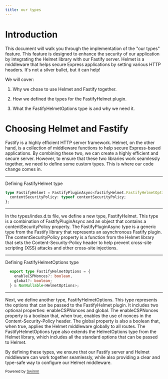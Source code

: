 ```yaml
---
title: our types
---
```

# Introduction

This document will walk you through the implementation of the "our types" feature. This feature is designed to enhance the security of our application by integrating the Helmet library with our Fastify server. Helmet is a middleware that helps secure Express applications by setting various HTTP headers. It's not a silver bullet, but it can help!

We will cover:

1. Why we chose to use Helmet and Fastify together.


1. How we defined the types for the FastifyHelmet plugin.


1. What the FastifyHelmetOptions type is and why we need it.

# Choosing Helmet and Fastify

Fastify is a highly efficient HTTP server framework. Helmet, on the other hand, is a collection of middleware functions to help secure Express-based applications. By combining these two, we can create a highly efficient and secure server. However, to ensure that these two libraries work seamlessly together, we need to define some custom types. This is where our code change comes in.

<SwmSnippet path="/types/index.d.ts" line="20">

---

Defining FastifyHelmet type

```typescript
type FastifyHelmet = FastifyPluginAsync<fastifyHelmet.FastifyHelmetOptions> & {
  contentSecurityPolicy: typeof contentSecurityPolicy;
};
```

---

</SwmSnippet>

In the types/index.d.ts file, we define a new type, FastifyHelmet. This type is a combination of FastifyPluginAsync and an object that contains a contentSecurityPolicy property. The FastifyPluginAsync type is a generic type from the Fastify library that represents an asynchronous Fastify plugin. The contentSecurityPolicy property is a function from the Helmet library that sets the Content-Security-Policy header to help prevent cross-site scripting (XSS) attacks and other cross-site injections.

<SwmSnippet path="/types/index.d.ts" line="30">

---

Defining FastifyHelmetOptions type

```typescript
  export type FastifyHelmetOptions = {
    enableCSPNonces?: boolean,
    global?: boolean;
  } & NonNullable<HelmetOptions>;
```

---

</SwmSnippet>

Next, we define another type, FastifyHelmetOptions. This type represents the options that can be passed to the FastifyHelmet plugin. It includes two optional properties: enableCSPNonces and global. The enableCSPNonces property is a boolean that, when true, enables the use of nonces in the Content-Security-Policy header. The global property is also a boolean that, when true, applies the Helmet middleware globally to all routes. The FastifyHelmetOptions type also extends the HelmetOptions type from the Helmet library, which includes all the standard options that can be passed to Helmet.

By defining these types, we ensure that our Fastify server and Helmet middleware can work together seamlessly, while also providing a clear and type-safe way to configure our Helmet middleware.

<SwmMeta version="3.0.0" repo-id="Z2l0aHViJTNBJTNBZmFzdGlmeS1oZWxtZXQlM0ElM0FlZGVuaGVybWVsaW4=" repo-name="fastify-helmet"><sup>Powered by [Swimm](https://swimm-web-app.web.app/)</sup></SwmMeta>
